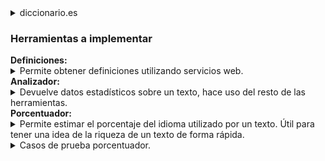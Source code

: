 <details>
  <summary>diccionario.es</summary>
  Repositorio para el desarrollo de herramientas relacionadas al diccionario del idioma español.
</details>
<h3>Herramientas a implementar</h3>
<b>Definiciones:</b>
<details>
  <summary>Permite obtener definiciones utilizando servicios web.</summary>
  Sin detalles.
</details>
<b>Analizador:</b>
<details>
  <summary>Devuelve datos estadísticos sobre un texto, hace uso del resto de las herramientas.</summary>
  Sin detalles.
</details>
<b>Porcentuador:</b>
<details>
  <summary>Permite estimar el porcentaje del idioma utilizado por un texto. Útil para tener una idea de la riqueza de un texto de forma rápida.</summary>
  <p align="justify">
  Lo que se intenta calcular es lo siguiente: PORCENTAJE = 100*(cantidad de palabras(distintas) utilizadas)/(cantidad de palabras existentes(en el diccionario)). Debido a que el diccionario (palabras.txt) sólo presenta la forma más elemental de cada palabra (verbos sólo en infinitivo, sustantivos y adjetivos sólo en singular masculino/neutro, adverbios que se derivan de otra palabra son omitidos y solo se incluyen adverbios "puros" o de uso frecuente, etc.), si para calcular la cantidad PORCENTAJE se limitara a simplemente buscar cada palabra del archivo palabras.txt en el texto a analizar lo que se obtendría sería solo una estimación muy burda y poco realista de lo que se pretende calcular. Para hacer que la estimación sea mas realista se usan las siguientes heurísticas:
  <ol>
    <li>Se agregan todas las conjugaciones de los verbos regulares al diccionario, las ocurrencias de cualquier conjugación de un mismo verbo cuentan como una única plabra utilizada, por lo que, por ejemplo 'pinto' y 'pintas' cuentan como una única palabra utilizada (el verbo pintar).</li>
    <li>Se agregan todas las conjugaciones de los verbos irregulares al diccionario, las ocurrencias de cualquier conjugacion de un verbo irregular cuentan como palabras utilizadas individuales, por lo que, por ejemplo 'soy' y 'eres' cuentan como dos palabras utilizadas (aunque ambas palabras sean derivadas del verbo ser).</li>
    <li>Para los sustantivos y adjetivos que admiten forma femenina se agregan las mismas, también se agregan las formas masculina y femenina en plural. Al igual que con los verbos regulares, la ocurrencia de cualquiera de éstas cuatro formas (masculina/femenina, plural/singular) de una de éstas palabras cuentan como una única palabra utilizada. Aclaración: los sustantivos y adjetivos que no admiten forma femenina no introducen su forma plural al diccionario.</li>
  </ol>
  Finalmente las palabras del texto analizado que no estaban presentes en el diccionario son devueltas en un archivo con el nombre ausentes_fecha_hora.txt, tambien se muestran en la salida tanto el porcentaje real, como el porcentaje extendido, el cual resulta de agregar las palabras ausentes al diccionario, y el mismo se calcula de la siguiente forma: PORCENTAJE_EXTENDIDO: = 100*(cantidad de palabras utilizadas + cantidad de palabras ausentes)/(cantidad de palabras existentes + cantidad de palabras ausentes).
</p>
</details>
<details>
  <summary>Casos de prueba porcentuador.</summary>
  Nombre obra | Porcentaje real | Porcentaje extendido<br>
  4 3 2 1 (Paul Auster) | 15.184529941326645%, (13561/89308) | 22.42851876126495%, (21901/97648)<br>
  La Santa Biblia (Digitalización por google) | 12.295651005509026%, (10981/89308) | 42.51018385995816%, (57918/136245)<br>
  Don Quijote de la Mancha (Miguel de Cervantes) | 11.832086711156895%, (10567/89308) | 18.917332564461653%, (18371/97112)<br>
  Cien años de soledad (Gabriel García Márquez) | 10.522013705379138%, (9397/89308) | 14.218085791575422%, (13245/93156)<br>
  Odisea (Homero) | 7.207640972813186%, (6437/89308) | 13.074809096249057%, (12465/95336)<br>
  Ilíada (Homero) | 6.903076991982801%, (6165/89308) | 12.164846077457796%, (11515/94658)<br>
</details>
